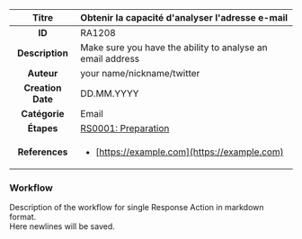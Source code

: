 | Titre                       | Obtenir la capacité d'analyser l'adresse e-mail         |
|:---------------------------:|:--------------------|
| **ID**                      | RA1208            |
| **Description**             | Make sure you have the ability to analyse an email address   |
| **Auteur**                  | your name/nickname/twitter        |
| **Creation Date**           | DD.MM.YYYY |
| **Catégorie**                | Email      |
| **Étapes**                   |[RS0001: Preparation](../Response_Stages/RS0001.md)| 
| **References** |<ul><li>[https://example.com](https://example.com)</li></ul>|

### Workflow

Description of the workflow for single Response Action in markdown format.  
Here newlines will be saved.  
